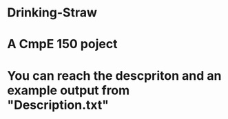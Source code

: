 # Drinking-Straw
# A CmpE 150 poject
# You can reach the descpriton and an example output from "Description.txt"

